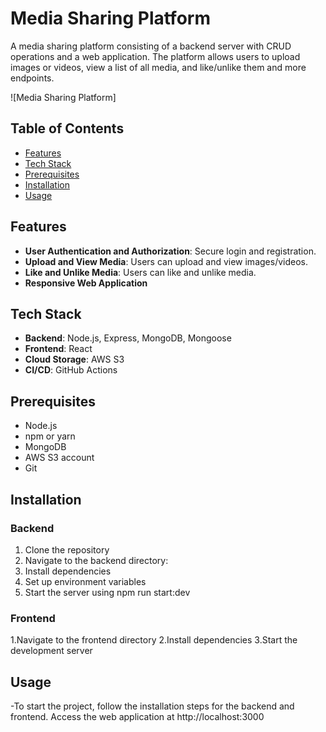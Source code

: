 # Media Sharing Platform

A media sharing platform consisting of a backend server with CRUD operations and a web application. The platform allows users to upload images or videos, view a list of all media, and like/unlike them and more endpoints.

![Media Sharing Platform]

## Table of Contents

- [Features](#features)
- [Tech Stack](#tech-stack)
- [Prerequisites](#prerequisites)
- [Installation](#installation)
- [Usage](#usage)
## Features

- **User Authentication and Authorization**: Secure login and registration.
- **Upload and View Media**: Users can upload and view images/videos.
- **Like and Unlike Media**: Users can like and unlike media.
- **Responsive Web Application**

## Tech Stack

- **Backend**: Node.js, Express, MongoDB, Mongoose
- **Frontend**: React
- **Cloud Storage**: AWS S3
- **CI/CD**: GitHub Actions

## Prerequisites  

- Node.js
- npm or yarn
- MongoDB
- AWS S3 account
- Git
  
## Installation

### Backend

1. Clone the repository
2. Navigate to the backend directory:
3. Install dependencies
4. Set up environment variables
5. Start the server using npm run start:dev
### Frontend
1.Navigate to the frontend directory
2.Install dependencies
3.Start the development server


## Usage
-To start the project, follow the installation steps for the backend and frontend. Access the web application at http://localhost:3000
